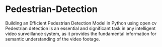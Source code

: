 # Pedestrian-Detection
Building an Efficient Pedestrian Detection Model in Python using open cv
Pedestrian detection is an essential and significant task in any intelligent video surveillance system, as it provides the fundamental information for semantic understanding of the video footage.
